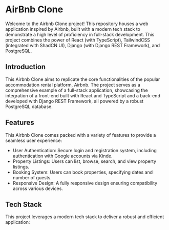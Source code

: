 # AirBnb Clone

Welcome to the Airbnb Clone project! This repository houses a web application inspired by Airbnb, built with a modern tech stack to demonstrate a high level of proficiency in full-stack development. This project combines the power of React (with TypeScript), TailwindCSS (integrated with ShadCN UI), Django (with Django REST Framework), and PostgreSQL.

## Introduction

This Airbnb Clone aims to replicate the core functionalities of the popular accommodation rental platform, Airbnb. The project serves as a comprehensive example of a full-stack application, showcasing the integration of a front-end built with React and TypeScript and a back-end developed with Django REST Framework, all powered by a robust PostgreSQL database.

## Features

This Airbnb Clone comes packed with a variety of features to provide a seamless user experience:

* User Authentication: Secure login and registration system, including authentication with Google accounts via Kinde.
* Property Listings: Users can list, browse, search, and view property listings.
* Booking System: Users can book properties, specifying dates and number of guests.
* Responsive Design: A fully responsive design ensuring compatibility across various devices.

## Tech Stack

This project leverages a modern tech stack to deliver a robust and efficient application:

